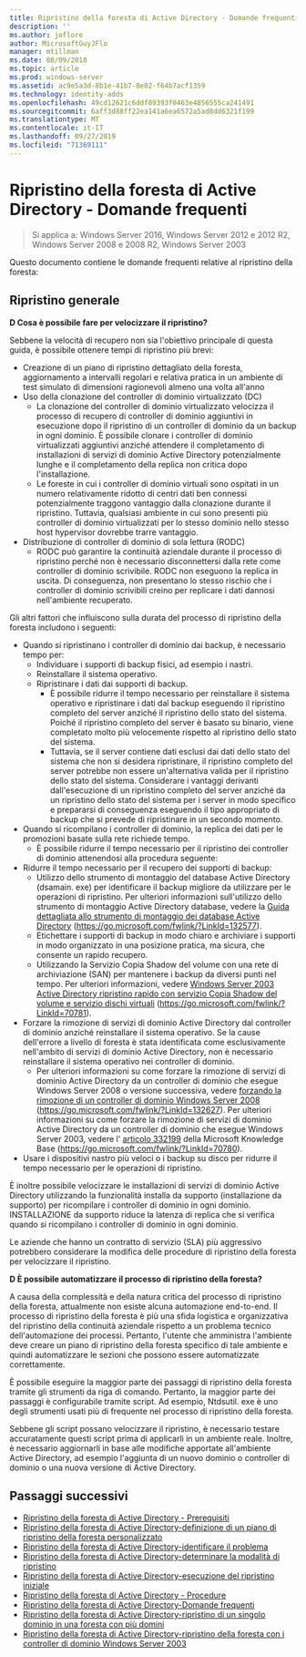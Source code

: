 ```yaml
---
title: Ripristino della foresta di Active Directory - Domande frequenti
description: ''
ms.author: joflore
author: MicrosoftGuyJFlo
manager: mtillman
ms.date: 08/09/2018
ms.topic: article
ms.prod: windows-server
ms.assetid: ac9e5a3d-8b1e-41b7-8e02-f64b7acf1359
ms.technology: identity-adds
ms.openlocfilehash: 49cd12621c6ddf89393f0463e4856555ca241491
ms.sourcegitcommit: 6aff3d88ff22ea141a6ea6572a5ad8dd6321f199
ms.translationtype: MT
ms.contentlocale: it-IT
ms.lasthandoff: 09/27/2019
ms.locfileid: "71369111"
---
```

# <a name="ad-forest-recovery---faq"></a>Ripristino della foresta di Active Directory - Domande frequenti

>Si applica a: Windows Server 2016, Windows Server 2012 e 2012 R2, Windows Server 2008 e 2008 R2, Windows Server 2003

Questo documento contiene le domande frequenti relative al ripristino della foresta:  

## <a name="general-recovery"></a>Ripristino generale

**D Cosa è possibile fare per velocizzare il ripristino?**

Sebbene la velocità di recupero non sia l'obiettivo principale di questa guida, è possibile ottenere tempi di ripristino più brevi:  
  
- Creazione di un piano di ripristino dettagliato della foresta, aggiornamento a intervalli regolari e relativa pratica in un ambiente di test simulato di dimensioni ragionevoli almeno una volta all'anno  
- Uso della clonazione del controller di dominio virtualizzato (DC)  
   - La clonazione del controller di dominio virtualizzato velocizza il processo di recupero di controller di dominio aggiuntivi in esecuzione dopo il ripristino di un controller di dominio da un backup in ogni dominio. È possibile clonare i controller di dominio virtualizzati aggiuntivi anziché attendere il completamento di installazioni di servizi di dominio Active Directory potenzialmente lunghe e il completamento della replica non critica dopo l'installazione.  
   - Le foreste in cui i controller di dominio virtuali sono ospitati in un numero relativamente ridotto di centri dati ben connessi potenzialmente traggono vantaggio dalla clonazione durante il ripristino. Tuttavia, qualsiasi ambiente in cui sono presenti più controller di dominio virtualizzati per lo stesso dominio nello stesso host hypervisor dovrebbe trarre vantaggio.  
- Distribuzione di controller di dominio di sola lettura (RODC)  
   - RODC può garantire la continuità aziendale durante il processo di ripristino perché non è necessario disconnettersi dalla rete come controller di dominio scrivibile. RODC non eseguono la replica in uscita. Di conseguenza, non presentano lo stesso rischio che i controller di dominio scrivibili creino per replicare i dati dannosi nell'ambiente recuperato.  
  
Gli altri fattori che influiscono sulla durata del processo di ripristino della foresta includono i seguenti:  
  
- Quando si ripristinano i controller di dominio dai backup, è necessario tempo per:  
   - Individuare i supporti di backup fisici, ad esempio i nastri.  
   - Reinstallare il sistema operativo.  
   - Ripristinare i dati dai supporti di backup.  
      - È possibile ridurre il tempo necessario per reinstallare il sistema operativo e ripristinare i dati dal backup eseguendo il ripristino completo del server anziché il ripristino dello stato del sistema. Poiché il ripristino completo del server è basato su binario, viene completato molto più velocemente rispetto al ripristino dello stato del sistema.  
      - Tuttavia, se il server contiene dati esclusi dai dati dello stato del sistema che non si desidera ripristinare, il ripristino completo del server potrebbe non essere un'alternativa valida per il ripristino dello stato del sistema. Considerare i vantaggi derivanti dall'esecuzione di un ripristino completo del server anziché da un ripristino dello stato del sistema per i server in modo specifico e prepararsi di conseguenza eseguendo il tipo appropriato di backup che si prevede di ripristinare in un secondo momento.  
- Quando si ricompilano i controller di dominio, la replica dei dati per le promozioni basate sulla rete richiede tempo.  
   - È possibile ridurre il tempo necessario per il ripristino dei controller di dominio attenendosi alla procedura seguente:  
- Ridurre il tempo necessario per il recupero dei supporti di backup:  
   - Utilizzo dello strumento di montaggio del database Active Directory (dsamain. exe) per identificare il backup migliore da utilizzare per le operazioni di ripristino. Per ulteriori informazioni sull'utilizzo dello strumento di montaggio Active Directory database, vedere la [Guida dettagliata allo strumento di montaggio dei database Active Directory](https://go.microsoft.com/fwlink/?LinkId=132577) (https://go.microsoft.com/fwlink/?LinkId=132577).  
   - Etichettare i supporti di backup in modo chiaro e archiviare i supporti in modo organizzato in una posizione pratica, ma sicura, che consente un rapido recupero.  
   - Utilizzando la Servizio Copia Shadow del volume con una rete di archiviazione (SAN) per mantenere i backup da diversi punti nel tempo. Per ulteriori informazioni, vedere [Windows Server 2003 Active Directory ripristino rapido con servizio Copia Shadow del volume e servizio dischi virtuali](https://go.microsoft.com/fwlink/?LinkId=70781) (https://go.microsoft.com/fwlink/?LinkId=70781).  
- Forzare la rimozione di servizi di dominio Active Directory dal controller di dominio anziché reinstallare il sistema operativo. Se la cause dell'errore a livello di foresta è stata identificata come esclusivamente nell'ambito di servizi di dominio Active Directory, non è necessario reinstallare il sistema operativo nei controller di dominio.  
   - Per ulteriori informazioni su come forzare la rimozione di servizi di dominio Active Directory da un controller di dominio che esegue Windows Server 2008 o versione successiva, vedere [forzando la rimozione di un controller di dominio Windows Server 2008](https://go.microsoft.com/fwlink/?LinkId=132627) (https://go.microsoft.com/fwlink/?LinkId=132627). Per ulteriori informazioni su come forzare la rimozione di servizi di dominio Active Directory da un controller di dominio che esegue Windows Server 2003, vedere l' [articolo 332199](https://go.microsoft.com/fwlink/?LinkId=70780) della Microsoft Knowledge Base (https://go.microsoft.com/fwlink/?LinkId=70780).  
- Usare i dispositivi nastro più veloci o i backup su disco per ridurre il tempo necessario per le operazioni di ripristino.  
  
È inoltre possibile velocizzare le installazioni di servizi di dominio Active Directory utilizzando la funzionalità installa da supporto (installazione da supporto) per ricompilare i controller di dominio in ogni dominio. INSTALLAZIONE da supporto riduce la latenza di replica che si verifica quando si ricompilano i controller di dominio in ogni dominio.  
  
Le aziende che hanno un contratto di servizio (SLA) più aggressivo potrebbero considerare la modifica delle procedure di ripristino della foresta per velocizzare il ripristino.  
  
**D È possibile automatizzare il processo di ripristino della foresta?**

A causa della complessità e della natura critica del processo di ripristino della foresta, attualmente non esiste alcuna automazione end-to-end. Il processo di ripristino della foresta è più una sfida logistica e organizzativa del ripristino della continuità aziendale rispetto a un problema tecnico dell'automazione dei processi. Pertanto, l'utente che amministra l'ambiente deve creare un piano di ripristino della foresta specifico di tale ambiente e quindi automatizzare le sezioni che possono essere automatizzate correttamente.  
  
È possibile eseguire la maggior parte dei passaggi di ripristino della foresta tramite gli strumenti da riga di comando. Pertanto, la maggior parte dei passaggi è configurabile tramite script. Ad esempio, Ntdsutil. exe è uno degli strumenti usati più di frequente nel processo di ripristino della foresta.  
  
Sebbene gli script possano velocizzare il ripristino, è necessario testare accuratamente questi script prima di applicarli in un ambiente reale. Inoltre, è necessario aggiornarli in base alle modifiche apportate all'ambiente Active Directory, ad esempio l'aggiunta di un nuovo dominio o controller di dominio o una nuova versione di Active Directory.

## <a name="next-steps"></a>Passaggi successivi

- [Ripristino della foresta di Active Directory - Prerequisiti](AD-Forest-Recovery-Prerequisties.md)  
- [Ripristino della foresta di Active Directory-definizione di un piano di ripristino della foresta personalizzato](AD-Forest-Recovery-Devising-a-Plan.md)  
- [Ripristino della foresta di Active Directory-identificare il problema](AD-Forest-Recovery-Identify-the-Problem.md)
- [Ripristino della foresta di Active Directory-determinare la modalità di ripristino](AD-Forest-Recovery-Determine-how-to-Recover.md)
- [Ripristino della foresta di Active Directory-esecuzione del ripristino iniziale](AD-Forest-Recovery-Perform-initial-recovery.md)  
- [Ripristino della foresta di Active Directory - Procedure](AD-Forest-Recovery-Procedures.md)  
- [Ripristino della foresta di Active Directory-Domande frequenti](AD-Forest-Recovery-FAQ.md)  
- [Ripristino della foresta di Active Directory-ripristino di un singolo dominio in una foresta con più domini](AD-Forest-Recovery-Single-Domain-in-Multidomain-Recovery.md)  
- [Ripristino della foresta di Active Directory-ripristino della foresta con i controller di dominio Windows Server 2003](AD-Forest-Recovery-Windows-Server-2003.md)  
